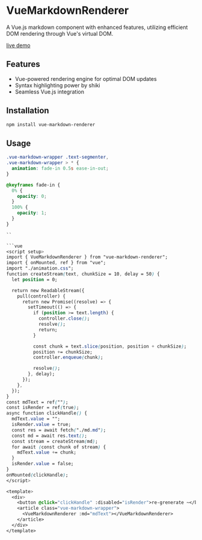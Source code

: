 # VueMarkdownRenderer

A Vue.js markdown component with enhanced features, utilizing efficient DOM rendering through Vue's virtual DOM.

[live demo](https://linzhe141.github.io/vue-markdown-renderer/)
## Features

- Vue-powered rendering engine for optimal DOM updates
- Syntax highlighting power by shiki
- Seamless Vue.js integration

## Installation

```bash
npm install vue-markdown-renderer
```

## Usage

````css
.vue-markdown-wrapper .text-segmenter,
.vue-markdown-wrapper > * {
  animation: fade-in 0.5s ease-in-out;
}

@keyframes fade-in {
  0% {
    opacity: 0;
  }
  100% {
    opacity: 1;
  }
}

``

```vue
<script setup>
import { VueMarkdownRenderer } from "vue-markdown-renderer";
import { onMounted, ref } from "vue";
import "./animation.css";
function createStream(text, chunkSize = 10, delay = 50) {
  let position = 0;

  return new ReadableStream({
    pull(controller) {
      return new Promise((resolve) => {
        setTimeout(() => {
          if (position >= text.length) {
            controller.close();
            resolve();
            return;
          }

          const chunk = text.slice(position, position + chunkSize);
          position += chunkSize;
          controller.enqueue(chunk);

          resolve();
        }, delay);
      });
    },
  });
}
const mdText = ref("");
const isRender = ref(true);
async function clickHandle() {
  mdText.value = "";
  isRender.value = true;
  const res = await fetch("./md.md");
  const md = await res.text();
  const stream = createStream(md);
  for await (const chunk of stream) {
    mdText.value += chunk;
  }
  isRender.value = false;
}
onMounted(clickHandle);
</script>

<template>
  <div>
    <button @click="clickHandle" :disabled="isRender">re-grenerate ~</button>
    <article class="vue-markdown-wrapper">
      <VueMarkdownRenderer :md="mdText"></VueMarkdownRenderer>
    </article>
  </div>
</template>
````
